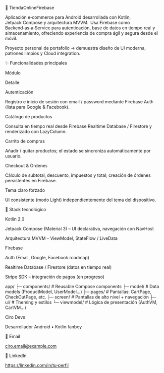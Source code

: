 🛒 TiendaOnlineFirebase

Aplicación e‑commerce para Android desarrollada con Kotlin, Jetpack Compose y arquitectura MVVM.
  Usa Firebase como Backend‑as‑a‑Service para autenticación, base de datos en tiempo real y almacenamiento,
ofreciendo experiencia de compra ágil y segura desde el móvil.

Proyecto personal de portafolio → demuestra diseño de UI moderna, patrones limpios y Cloud integration.

✨ Funcionalidades principales

Módulo

Detalle

Autenticación

Registro e inicio de sesión con email / password mediante Firebase Auth (lista para Google & Facebook).

Catálogo de productos

Consulta en tiempo real desde Firebase Realtime Database / Firestore y renderizado con LazyColumn.

Carrito de compras

Añadir / quitar productos; el estado se sincroniza automáticamente por usuario.

Checkout & Órdenes

Cálculo de subtotal, descuento, impuestos y total; creación de órdenes persistentes en Firebase.

Tema claro forzado

UI consistente (modo Light) independientemente del tema del dispositivo.

🧰 Stack tecnológico

Kotlin 2.0

Jetpack Compose (Material 3) – UI declarativa, navegación con NavHost

Arquitectura MVVM – ViewModel, StateFlow / LiveData

Firebase

Auth (Email, Google, Facebook roadmap)

Realtime Database / Firestore (datos en tiempo real)



Stripe SDK – integración de pagos (en progreso)

app/
├─ components/        # Reusable Compose components
├─ model/             # Data models (ProductModel, UserModel…)
├─ pages/             # Pantallas: CartPage, CheckOutPage, etc.
├─ screen/            # Pantallas de alto nivel + navegación
├─ ui/                # Theming y estilos
└─ viewmodel/         # Lógica de presentación (AuthVM, CartVM…)









Ciro Devs

Desarrollador Android • Kotlin fanboy

📧 Email

ciro.email@example.com

🔗 LinkedIn

https://linkedin.com/in/tu‑perfil



